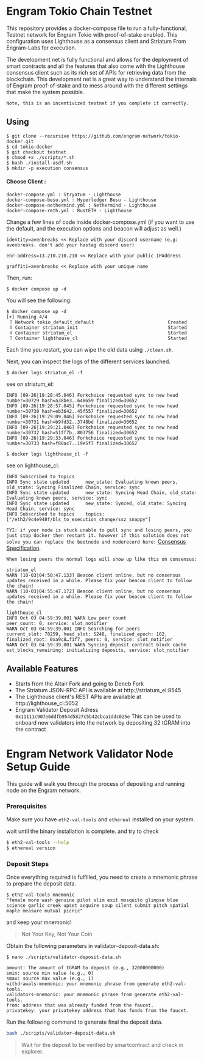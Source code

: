 # Engram Tokio Chain Testnet

This repository provides a docker-compose file to run a fully-functional, Testnet network for Engram Tokio with proof-of-stake enabled. This configuration uses Lighthouse as a consensus client and Striatum From Engram-Labs for execution.

The development net is fully functional and allows for the deployment of smart contracts and all the features that also come with the Lighthouse consensus client such as its rich set of APIs for retrieving data from the blockchain. This development net is a great way to understand the internals of Engram proof-of-stake and to mess around with the different settings that make the system possible.

`Note, this is an incentivized testnet if you complete it correctly.`

## Using

```
$ git clone --recursive https://github.com/engram-network/tokio-docker.git 
$ cd tokio-docker
$ git checkout testnet
$ chmod +x ./scripts/*.sh
$ bash ./install-asdf.sh
$ mkdir -p execution consensus
```

#### Choose Client : 
```
docker-compose.yml : Stryatum - Lighthouse
docker-compose-besu.yml : Hyperledger Besu - Lighthouse
docker-compose-nethermind.yml : Nethermind - Lighthouse
docker-compose-reth.yml : RustETH - Lighthouse
```

Change a few lines of code inside docker-compose.yml (if you want to use the default, and the execution options and beacon will adjust as well.)

```
identity=avenbreaks << Replace with your discord username (e.g: avenbreaks. don't add your hastag discord user)

enr-address=13.210.210.210 << Replace with your public IPAddress

graffiti=avenbreaks << Replace with your unique name
```

Then, run:
```
$ docker compose up -d
```

You will see the following:
```
$ docker compose up -d
[+] Running 4/4
 ⠿ Network tokio_default_default                           Created
 ⠿ Container striatum_init                                 Started
 ⠿ Container striatum_el                                   Started
 ⠿ Container lighthouse_cl                                 Started
```

Each time you restart, you can wipe the old data using `./clean.sh`.

Next, you can inspect the logs of the different services launched. 


```
$ docker logs striatum_el -f
```

see on striatum_el:
```
INFO [09-26|19:28:45.046] Forkchoice requested sync to new head    number=30729 hash=a38be3..648659 finalized=30652
INFO [09-26|19:28:57.045] Forkchoice requested sync to new head    number=30730 hash=eb3642..45f557 finalized=30652
INFO [09-26|19:29:09.046] Forkchoice requested sync to new head    number=30731 hash=b9fd32..3748bd finalized=30652
INFO [09-26|19:29:21.046] Forkchoice requested sync to new head    number=30732 hash=51ff7b..803756 finalized=30652
INFO [09-26|19:29:33.046] Forkchoice requested sync to new head    number=30733 hash=f80ac7..19e5f7 finalized=30652
```

```
$ docker logs lighthouse_cl -f
```

see on lighthouse_cl: 
```
INFO Subscribed to topics
INFO Sync state updated      new_state: Evaluating known peers, old_state: Syncing Finalized Chain, service: sync
INFO Sync state updated      new_state: Syncing Head Chain, old_state: Evaluating known peers, service: sync
INFO Sync state updated      new_state: Synced, old_state: Syncing Head Chain, service: sync
INFO Subscribed to topics    topics: ["/eth2/9c4e948f/bls_to_execution_change/ssz_snappy"]
```

```FYI: if your node is stuck unable to pull sync and losing peers, you just stop docker then restart it. however if this solution does not solve you can replace the bootnode and noderecord here:```
[Consensus Specification](https://stryatum.s3.ap-southeast-1.amazonaws.com/custom_config_data.tar.xz).

```
When losing peers the normal logs will show up like this on consensus: 

striatum_el
WARN [10-03|04:50:47.133] Beacon client online, but no consensus updates received in a while. Please fix your beacon client to follow the chain! 
WARN [10-03|04:55:47.172] Beacon client online, but no consensus updates received in a while. Please fix your beacon client to follow the chain!

lighthouse_cl
INFO Oct 03 04:59:39.001 WARN Low peer count                          peer_count: 0, service: slot_notifier
WARN Oct 03 04:59:39.001 INFO Searching for peers                     current_slot: 78259, head_slot: 5248, finalized_epoch: 162, finalized_root: 0xa9c8…f1f7, peers: 0, service: slot_notifier
WARN Oct 03 04:59:39.001 WARN Syncing deposit contract block cache    est_blocks_remaining: initializing deposits, service: slot_notifier
```

## Available Features
- Starts from the Altair Fork and going to Deneb Fork 
- The Striatum JSON-RPC API is available at http://striatum_el:8545
- The Lighthouse client's REST APIs are available at http://lighthouse_cl:5052
- Engram Validator Deposit Adress `0x11111c907e6ddfb954d5827c5b42cbca1ddc025e` This can be used to onboard new validators into the network by depositing 32 tGRAM into the contract

# Engram Network Validator Node Setup Guide
This guide will walk you through the process of depositing and running node on the Engram network.

### Prerequisites
Make sure you have ```eth2-val-tools``` and ```ethereal``` installed on your system.

wait until the binary installation is complete. and try to check

```sh
$ eth2-val-tools --help
$ ethereal version
```

### Deposit Steps
Once everything required is fulfilled, you need to create a mnemonic phrase to prepare the deposit data.

```console
$ eth2-val-tools mnemonic 
"female more wash genuine pilot slim exit mosquito glimpse blue science garlic creek upset acquire soup silent submit pitch spatial maple measure mutual picnic"
```
and keep your mnemonic!
> Not Your Key, Not Your Coin


Obtain the following parameters in validator-deposit-data.sh:

```console
$ nano ./scripts/validator-deposit-data.sh
```

```
amount: The amount of tGRAM to deposit (e.g., 32000000000)
smin: source min value (e.g., 0)
smax: source max value (e.g., 1)
withdrawals-mnemonic: your mnemonic phrase from generate eth2-val-tools.
validators-mnemonic: your mnemonic phrase from generate eth2-val-tools.
from: address that was already funded from the faucet.
privatekey: your privatekey address that has funds from the faucet.
```
Run the following command to generate final the deposit data.

```bash
bash ./scripts/validator-deposit-data.sh
```

> Wait for the deposit to be verified by smartcontract and check in explorer.

